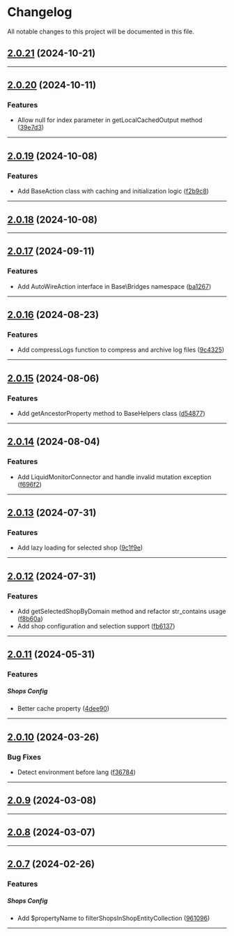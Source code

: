 <!--- BEGIN HEADER -->
# Changelog

All notable changes to this project will be documented in this file.
<!--- END HEADER -->

## [2.0.21](https://github.com/liquiddesign/base/compare/v2.0.20...v2.0.21) (2024-10-21)


---

## [2.0.20](https://github.com/liquiddesign/base/compare/v2.0.19...v2.0.20) (2024-10-11)

### Features

* Allow null for index parameter in getLocalCachedOutput method ([39e7d3](https://github.com/liquiddesign/base/commit/39e7d385d746f037f5b584b5be10b24346273c66))


---

## [2.0.19](https://github.com/liquiddesign/base/compare/v2.0.18...v2.0.19) (2024-10-08)

### Features

* Add BaseAction class with caching and initialization logic ([f2b9c8](https://github.com/liquiddesign/base/commit/f2b9c83287c61a6e53751a17cb475578a2380f64))


---

## [2.0.18](https://github.com/liquiddesign/base/compare/v2.0.17...v2.0.18) (2024-10-08)


---

## [2.0.17](https://github.com/liquiddesign/base/compare/v2.0.16...v2.0.17) (2024-09-11)

### Features

* Add AutoWireAction interface in Base\Bridges namespace ([ba1267](https://github.com/liquiddesign/base/commit/ba1267357e4dde47b59f4d3239182f2dbc8ec8ec))


---

## [2.0.16](https://github.com/liquiddesign/base/compare/v2.0.15...v2.0.16) (2024-08-23)

### Features

* Add compressLogs function to compress and archive log files ([9c4325](https://github.com/liquiddesign/base/commit/9c4325e1c06949d0276ebcfc06ec293c7599c60b))


---

## [2.0.15](https://github.com/liquiddesign/base/compare/v2.0.14...v2.0.15) (2024-08-06)

### Features

* Add getAncestorProperty method to BaseHelpers class ([d54877](https://github.com/liquiddesign/base/commit/d548779503a03eacae75eea2611e07c013c9c161))


---

## [2.0.14](https://github.com/liquiddesign/base/compare/v2.0.13...v2.0.14) (2024-08-04)

### Features

* Add LiquidMonitorConnector and handle invalid mutation exception ([f696f2](https://github.com/liquiddesign/base/commit/f696f20a0d3d203216077ebaf966e29fd7e2b213))


---

## [2.0.13](https://github.com/liquiddesign/base/compare/v2.0.12...v2.0.13) (2024-07-31)

### Features

* Add lazy loading for selected shop ([9c1f9e](https://github.com/liquiddesign/base/commit/9c1f9e62489f6edb9ed98eef5702d2ee9c52e860))


---

## [2.0.12](https://github.com/liquiddesign/base/compare/v2.0.11...v2.0.12) (2024-07-31)

### Features

* Add getSelectedShopByDomain method and refactor str_contains usage ([f8b60a](https://github.com/liquiddesign/base/commit/f8b60aa406d7ee38039d2eac3cc89efb6708bf33))
* Add shop configuration and selection support ([fb6137](https://github.com/liquiddesign/base/commit/fb6137d5c3ad302cf38b13891bf2700d382cbe82))


---

## [2.0.11](https://github.com/liquiddesign/base/compare/v2.0.10...v2.0.11) (2024-05-31)

### Features


##### Shops Config

* Better cache property ([4dee90](https://github.com/liquiddesign/base/commit/4dee90a98dab144df57a7fddb2520e0703c8b7b2))


---

## [2.0.10](https://github.com/liquiddesign/base/compare/v2.0.9...v2.0.10) (2024-03-26)

### Bug Fixes

* Detect environment before lang ([f36784](https://github.com/liquiddesign/base/commit/f36784cdaa01f74f720cd736a8aeb6bf55e273d8))


---

## [2.0.9](https://github.com/liquiddesign/base/compare/v2.0.8...v2.0.9) (2024-03-08)


---

## [2.0.8](https://github.com/liquiddesign/base/compare/v2.0.7...v2.0.8) (2024-03-07)


---

## [2.0.7](https://github.com/liquiddesign/base/compare/v2.0.6...v2.0.7) (2024-02-26)

### Features


##### Shops Config

* Add $propertyName to filterShopsInShopEntityCollection ([961096](https://github.com/liquiddesign/base/commit/961096ec30db34a43056cb5ab373be0e14ae177d))


---

